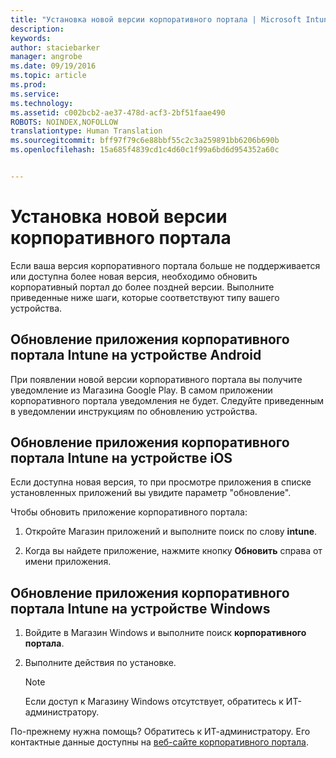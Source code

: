 ```yaml
---
title: "Установка новой версии корпоративного портала | Microsoft Intune"
description: 
keywords: 
author: staciebarker
manager: angrobe
ms.date: 09/19/2016
ms.topic: article
ms.prod: 
ms.service: 
ms.technology: 
ms.assetid: c002bcb2-ae37-478d-acf3-2bf51faae490
ROBOTS: NOINDEX,NOFOLLOW
translationtype: Human Translation
ms.sourcegitcommit: bff97f79c6e88bbf55c2c3a259891bb6206b690b
ms.openlocfilehash: 15a685f4839cd1c4d60c1f99a6bd6d954352a60c


---
```


# Установка новой версии корпоративного портала

Если ваша версия корпоративного портала больше не поддерживается или доступна более новая версия, необходимо обновить корпоративный портал до более поздней версии. Выполните приведенные ниже шаги, которые соответствуют типу вашего устройства.

## Обновление приложения корпоративного портала Intune на устройстве Android

При появлении новой версии корпоративного портала вы получите уведомление из Магазина Google Play. В самом приложении корпоративного портала уведомления не будет. Следуйте приведенным в уведомлении инструкциям по обновлению устройства.

## Обновление приложения корпоративного портала Intune на устройстве iOS

Если доступна новая версия, то при просмотре приложения в списке установленных приложений вы увидите параметр "обновление".  

Чтобы обновить приложение корпоративного портала:

1. Откройте Магазин приложений и выполните поиск по слову **intune**.

2. Когда вы найдете приложение, нажмите кнопку **Обновить** справа от имени приложения.

## Обновление приложения корпоративного портала Intune на устройстве Windows

1.  Войдите в Магазин Windows и выполните поиск **корпоративного портала**.

2.  Выполните действия по установке.

    > [!NOTE]
    > Если доступ к Магазину Windows отсутствует, обратитесь к ИТ-администратору.


По-прежнему нужна помощь? Обратитесь к ИТ-администратору. Его контактные данные доступны на [веб-сайте корпоративного портала](http://portal.manage.microsoft.com).





<!--HONumber=Sep16_HO3-->


